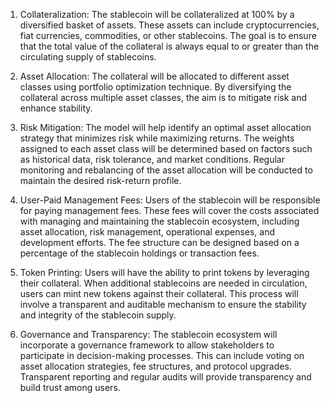 1. Collateralization: The stablecoin will be collateralized at 100% by a diversified basket of assets. These assets can include cryptocurrencies, fiat currencies, commodities, or other stablecoins. The goal is to ensure that the total value of the collateral is always equal to or greater than the circulating supply of stablecoins.

2. Asset Allocation: The collateral will be allocated to different asset classes using portfolio optimization technique. By diversifying the collateral across multiple asset classes, the aim is to mitigate risk and enhance stability.

3. Risk Mitigation: The model will help identify an optimal asset allocation strategy that minimizes risk while maximizing returns. The weights assigned to each asset class will be determined based on factors such as historical data, risk tolerance, and market conditions. Regular monitoring and rebalancing of the asset allocation will be conducted to maintain the desired risk-return profile.

4. User-Paid Management Fees: Users of the stablecoin will be responsible for paying management fees. These fees will cover the costs associated with managing and maintaining the stablecoin ecosystem, including asset allocation, risk management, operational expenses, and development efforts. The fee structure can be designed based on a percentage of the stablecoin holdings or transaction fees.

5. Token Printing: Users will have the ability to print tokens by leveraging their collateral. When additional stablecoins are needed in circulation, users can mint new tokens against their collateral. This process will involve a transparent and auditable mechanism to ensure the stability and integrity of the stablecoin supply.

6. Governance and Transparency: The stablecoin ecosystem will incorporate a governance framework to allow stakeholders to participate in decision-making processes. This can include voting on asset allocation strategies, fee structures, and protocol upgrades. Transparent reporting and regular audits will provide transparency and build trust among users.
